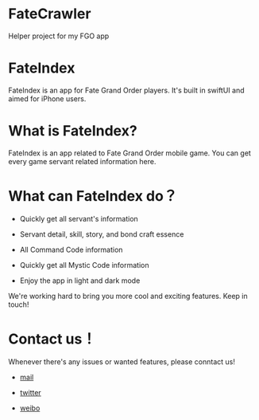 # FateCrawler
Helper project for my FGO app

# FateIndex


FateIndex is an app for Fate Grand Order players. It's built in swiftUI and aimed for iPhone users. 


# What is FateIndex?


FateIndex is an app related to Fate Grand Order mobile game. You can get every game servant related information here.


# What can FateIndex do？


- Quickly get all servant's information

- Servant detail, skill, story, and bond craft essence

- All Command Code information

- Quickly get all Mystic Code information

- Enjoy the app in light and dark mode


We're working hard to bring you more cool and exciting features. Keep in touch!


# Contact us！


Whenever there's any issues or wanted features, please conntact us!


- [mail](mailto:fateIndex@outlook.com)

- [twitter](https://twitter.com/PeterGuan13)

- [weibo](https://weibo.com/Petr2020)
